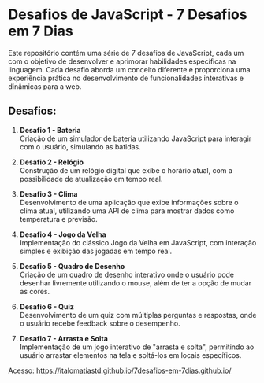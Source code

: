 # Desafios de JavaScript - 7 Desafios em 7 Dias

Este repositório contém uma série de 7 desafios de JavaScript, cada um com o objetivo de desenvolver e aprimorar habilidades específicas na linguagem. Cada desafio aborda um conceito diferente e proporciona uma experiência prática no desenvolvimento de funcionalidades interativas e dinâmicas para a web.

## Desafios:

1. **Desafio 1 - Bateria**  
   Criação de um simulador de bateria utilizando JavaScript para interagir com o usuário, simulando as batidas.

2. **Desafio 2 - Relógio**  
   Construção de um relógio digital que exibe o horário atual, com a possibilidade de atualização em tempo real.

3. **Desafio 3 - Clima**  
   Desenvolvimento de uma aplicação que exibe informações sobre o clima atual, utilizando uma API de clima para mostrar dados como temperatura e previsão.

4. **Desafio 4 - Jogo da Velha**  
   Implementação do clássico Jogo da Velha em JavaScript, com interação simples e exibição das jogadas em tempo real.

5. **Desafio 5 - Quadro de Desenho**  
   Criação de um quadro de desenho interativo onde o usuário pode desenhar livremente utilizando o mouse, além de ter a opção de mudar as cores.

6. **Desafio 6 - Quiz**  
   Desenvolvimento de um quiz com múltiplas perguntas e respostas, onde o usuário recebe feedback sobre o desempenho.

7. **Desafio 7 - Arrasta e Solta**  
   Implementação de um jogo interativo de "arrasta e solta", permitindo ao usuário arrastar elementos na tela e soltá-los em locais específicos.

Acesso: https://italomatiastd.github.io/7desafios-em-7dias.github.io/
